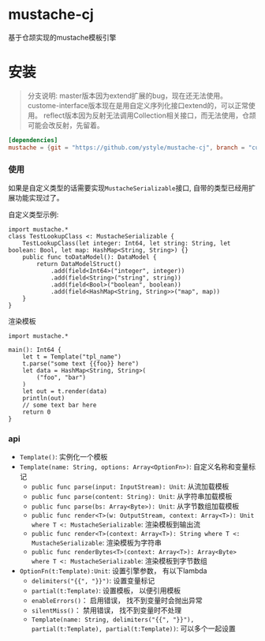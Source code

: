 # mustache-cj
基于仓颉实现的mustache模板引擎

# 安装
>分支说明: master版本因为extend扩展的bug，现在还无法使用。 custome-interface版本现在是用自定义序列化接口extend的，可以正常使用。 reflect版本因为反射无法调用Collection<T>相关接口，而无法使用，仓颉可能会改反射，先留着。
```toml
[dependencies]
mustache = {git = "https://github.com/ystyle/mustache-cj", branch = "custome-interface"}
```
### 使用
如果是自定义类型的话需要实现`MustacheSerializable`接口, 自带的类型已经用扩展功能实现过了。

自定义类型示例: 
```cj
import mustache.*
class TestLookupClass <: MustacheSerializable {
    TestLookupClass(let integer: Int64, let string: String, let boolean: Bool, let map: HashMap<String, String>) {}
    public func toDataModel(): DataModel {
        return DataModelStruct()
            .add(field<Int64>("integer", integer))
            .add(field<String>("string", string))
            .add(field<Bool>("boolean", boolean))
            .add(field<HashMap<String, String>>("map", map))
    }
}
```

渲染模板
```cj
import mustache.*

main(): Int64 {
    let t = Template("tpl_name")
    t.parse("some text {{foo}} here")
    let data = HashMap<String, String>(
        ("foo", "bar")
    )
    let out = t.render(data)
    println(out)
    // some text bar here
    return 0
}
```

### api
- `Template()`: 实例化一个模板
- `Template(name: String, options: Array<OptionFn>)`: 自定义名称和变量标记
  - `public func parse(input: InputStream): Unit`: 从流加载模板
  - `public func parse(content: String): Unit`: 从字符串加载模板
  - `public func parse(bs: Array<Byte>): Unit`: 从字节数组加载模板
  - `public func render<T>(w: OutputStream, context: Array<T>): Unit where T <: MustacheSerializable`: 渲染模板到输出流
  - `public func render<T>(context: Array<T>): String where T <: MustacheSerializable`: 渲染模板为字符串
  - `public func renderBytes<T>(context: Array<T>): Array<Byte> where T <: MustacheSerializable`: 渲染模板到字节数组
- `OptionFn(t:Template):Unit`: 设置引擎参数， 有以下lambda
    - `delimiters("{{", "}}")`: 设置变量标记
    - `partial(t:Template)`:  设置模板， 以便引用模板
    - `enableErrors()`： 启用错误， 找不到变量时会抛出异常
    - `silentMiss()`： 禁用错误， 找不到变量时不处理
    - `Template(name: String, delimiters("{{", "}}"), partial(t:Template), partial(t:Template))`: 可以多个一起设置
